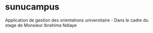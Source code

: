 # sunucampus
Application de gestion des orientations universitaire - Dans le cadre du stage de Monsieur Ibrahima Ndiaye
